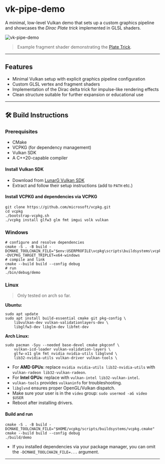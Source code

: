 # vk-pipe-demo

A minimal, low-level Vulkan demo that sets up a custom graphics pipeline and showcases the *Dirac Plate trick* implemented in GLSL shaders.

![vk-pipe-demo](https://github.com/user-attachments/assets/7d5e3ba3-8634-47a3-a950-79cc0525e578)
> Example fragment shader demonstrating the [Plate Trick](https://en.wikipedia.org/wiki/Plate_trick).

---

## Features

- Minimal Vulkan setup with explicit graphics pipeline configuration
- Custom GLSL vertex and fragment shaders
- Implementation of the Dirac delta trick for impulse-like rendering effects
- Clean structure suitable for further expansion or educational use

---

## 🛠 Build Instructions

### Prerequisites
- CMake
- VCPKG (for dependency management) 
- Vulkan SDK
- A C++20-capable compiler

#### Install Vulkan SDK

- Download from [LunarG Vulkan SDK](https://vulkan.lunarg.com/sdk/home)
- Extract and follow their setup instructions (add to `PATH` etc.)

#### Install VCPKG and dependencies via VCPKG

```shell
git clone https://github.com/microsoft/vcpkg.git
cd vcpkg
./bootstrap-vcpkg.sh
./vcpkg install glfw3 glm fmt imgui volk vulkan
```

### Windows

```shell
# configure and resolve dependencies
cmake -S . -B build -DCMAKE_TOOLCHAIN_FILE="$env:USERPROFILE\vcpkg\scripts\buildsystems\vcpkg.cmake" -DVCPKG_TARGET_TRIPLET=x64-windows
# compile and link
cmake --build build --config debug
# run
./bin/debug/demo
```

### Linux 
> Only tested on arch so far.

**Ubuntu:**
```shell
sudo apt update
sudo apt install build-essential cmake git pkg-config \
    libvulkan-dev vulkan-validationlayers-dev \
    libglfw3-dev libglm-dev libfmt-dev
```

**Arch Linux:**
```shell
sudo pacman -Syu --needed base-devel cmake pkgconf \
    vulkan-icd-loader vulkan-validation-layers \
    glfw-x11 glm fmt nvidia nvidia-utils libglvnd \
    lib32-nvidia-utils vulkan-driver vulkan-tools \
```

- For **AMD GPUs**: replace `nvidia nvidia-utils lib32-nvidia-utils` with `vulkan-radeon lib32-vulkan-radeon`.
- For **Intel GPUs**: replace with `vulkan-intel lib32-vulkan-intel`.
- `vulkan-tools` provides `vulkaninfo` for troubleshooting.
- `libglvnd` ensures proper OpenGL/Vulkan dispatch.
- Make sure your user is in the `video` group:  `sudo usermod -aG video $USER`
- Reboot after installing drivers.

#### Build and run

```shell
cmake -S . -B build -DCMAKE_TOOLCHAIN_FILE="$HOME/vcpkg/scripts/buildsystems/vcpkg.cmake"
cmake --build build --config debug
./build/demo
```

- If you installed dependencies via your package manager, you can omit the `-DCMAKE_TOOLCHAIN_FILE=...` argument.

---

